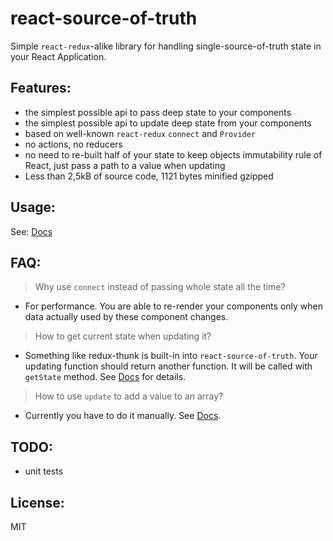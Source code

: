 # react-source-of-truth

Simple `react-redux`-alike library for handling single-source-of-truth state in your React Application.

## Features:

- the simplest possible api to pass deep state to your components
- the simplest possible api to update deep state from your components
- based on well-known `react-redux` `connect` and `Provider`
- no actions, no reducers
- no need to re-built half of your state to keep objects immutability rule of React, just pass a path to a value when
updating
- Less than 2,5kB of source code, 1121 bytes minified
gzipped

## Usage:

See: [Docs][docs]

## FAQ:

> Why use `connect` instead of passing whole state all the time?
- For performance. You are able to re-render your components only when data actually used by these component changes.

> How to get current state when updating it?
- Something like redux-thunk is built-in into `react-source-of-truth`. Your updating function should return another
function. It will be called with `getState` method. See [Docs][docs] for details.

> How to use `update` to add a value to an array?
- Currently you have to do it manually. See [Docs][docs].

## TODO:

- unit tests

## License:

MIT

[docs]: https://dzek69.github.io/react-source-of-truth/tutorial-Usage.html

